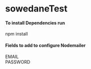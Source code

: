 # sowedaneTest

<h4>To install Dependencies run</h4> 
npm install 

<h4>Fields to add to configure Nodemailer</h4>
EMAIL<br>
PASSWORD



